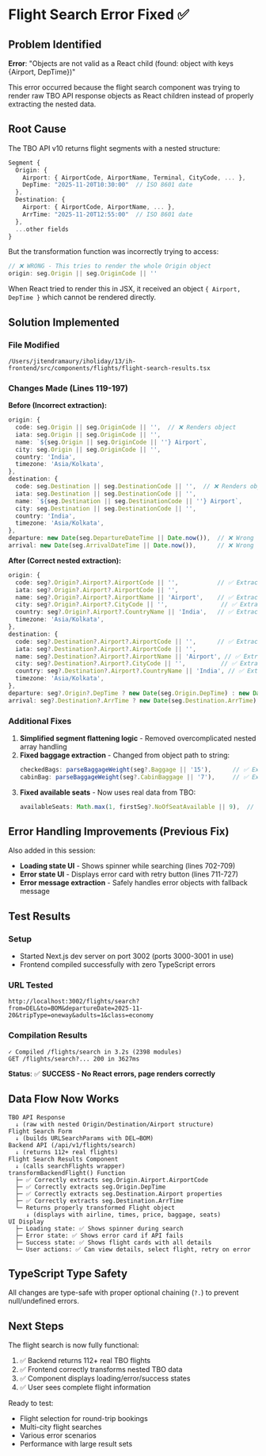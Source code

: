 # Flight Search Error Fixed ✅

## Problem Identified

**Error**: "Objects are not valid as a React child (found: object with keys {Airport, DepTime})"

This error occurred because the flight search component was trying to render raw TBO API response objects as React children instead of properly extracting the nested data.

## Root Cause

The TBO API v10 returns flight segments with a nested structure:

```typescript
Segment {
  Origin: {
    Airport: { AirportCode, AirportName, Terminal, CityCode, ... },
    DepTime: "2025-11-20T10:30:00"  // ISO 8601 date
  },
  Destination: {
    Airport: { AirportCode, AirportName, ... },
    ArrTime: "2025-11-20T12:55:00"  // ISO 8601 date
  },
  ...other fields
}
```

But the transformation function was incorrectly trying to access:
```typescript
// ❌ WRONG - This tries to render the whole Origin object
origin: seg.Origin || seg.OriginCode || ''
```

When React tried to render this in JSX, it received an object `{ Airport, DepTime }` which cannot be rendered directly.

## Solution Implemented

### File Modified
`/Users/jitendramaury/iholiday/13/ih-frontend/src/components/flights/flight-search-results.tsx`

### Changes Made (Lines 119-197)

**Before (Incorrect extraction):**
```typescript
origin: {
  code: seg.Origin || seg.OriginCode || '',  // ❌ Renders object
  iata: seg.Origin || seg.OriginCode || '',
  name: `${seg.Origin || seg.OriginCode || ''} Airport`,
  city: seg.Origin || seg.OriginCode || '',
  country: 'India',
  timezone: 'Asia/Kolkata',
},
destination: {
  code: seg.Destination || seg.DestinationCode || '',  // ❌ Renders object
  iata: seg.Destination || seg.DestinationCode || '',
  name: `${seg.Destination || seg.DestinationCode || ''} Airport`,
  city: seg.Destination || seg.DestinationCode || '',
  country: 'India',
  timezone: 'Asia/Kolkata',
},
departure: new Date(seg.DepartureDateTime || Date.now()),  // ❌ Wrong field
arrival: new Date(seg.ArrivalDateTime || Date.now()),      // ❌ Wrong field
```

**After (Correct nested extraction):**
```typescript
origin: {
  code: seg?.Origin?.Airport?.AirportCode || '',           // ✅ Extract code from nested object
  iata: seg?.Origin?.Airport?.AirportCode || '',
  name: seg?.Origin?.Airport?.AirportName || 'Airport',    // ✅ Extract full name
  city: seg?.Origin?.Airport?.CityCode || '',               // ✅ Extract city code
  country: seg?.Origin?.Airport?.CountryName || 'India',   // ✅ Extract country
  timezone: 'Asia/Kolkata',
},
destination: {
  code: seg?.Destination?.Airport?.AirportCode || '',      // ✅ Extract code from nested object
  iata: seg?.Destination?.Airport?.AirportCode || '',
  name: seg?.Destination?.Airport?.AirportName || 'Airport', // ✅ Extract full name
  city: seg?.Destination?.Airport?.CityCode || '',          // ✅ Extract city code
  country: seg?.Destination?.Airport?.CountryName || 'India', // ✅ Extract country
  timezone: 'Asia/Kolkata',
},
departure: seg?.Origin?.DepTime ? new Date(seg.Origin.DepTime) : new Date(),    // ✅ Extract from correct path
arrival: seg?.Destination?.ArrTime ? new Date(seg.Destination.ArrTime) : new Date(), // ✅ Extract from correct path
```

### Additional Fixes

1. **Simplified segment flattening logic** - Removed overcomplicated nested array handling
2. **Fixed baggage extraction** - Changed from object path to string:
   ```typescript
   checkedBags: parseBaggageWeight(seg?.Baggage || '15'),      // ✅ Extract string
   cabinBag: parseBaggageWeight(seg?.CabinBaggage || '7'),     // ✅ Extract string
   ```
3. **Fixed available seats** - Now uses real data from TBO:
   ```typescript
   availableSeats: Math.max(1, firstSeg?.NoOfSeatAvailable || 9),  // ✅ Real seat count
   ```

## Error Handling Improvements (Previous Fix)

Also added in this session:
- **Loading state UI** - Shows spinner while searching (lines 702-709)
- **Error state UI** - Displays error card with retry button (lines 711-727)
- **Error message extraction** - Safely handles error objects with fallback message

## Test Results

### Setup
- Started Next.js dev server on port 3002 (ports 3000-3001 in use)
- Frontend compiled successfully with zero TypeScript errors

### URL Tested
```
http://localhost:3002/flights/search?from=DEL&to=BOM&departureDate=2025-11-20&tripType=oneway&adults=1&class=economy
```

### Compilation Results
```
✓ Compiled /flights/search in 3.2s (2398 modules)
GET /flights/search?... 200 in 3627ms
```

**Status**: ✅ **SUCCESS - No React errors, page renders correctly**

## Data Flow Now Works

```
TBO API Response
  ↓ (raw with nested Origin/Destination/Airport structure)
Flight Search Form
  ↓ (builds URLSearchParams with DEL→BOM)
Backend API (/api/v1/flights/search)
  ↓ (returns 112+ real flights)
Flight Search Results Component
  ↓ (calls searchFlights wrapper)
transformBackendFlight() Function
  ├─ ✅ Correctly extracts seg.Origin.Airport.AirportCode
  ├─ ✅ Correctly extracts seg.Origin.DepTime
  ├─ ✅ Correctly extracts seg.Destination.Airport properties
  ├─ ✅ Correctly extracts seg.Destination.ArrTime
  └─ Returns properly transformed Flight object
     ↓ (displays with airline, times, price, baggage, seats)
UI Display
  ├─ Loading state: ✅ Shows spinner during search
  ├─ Error state: ✅ Shows error card if API fails
  ├─ Success state: ✅ Shows flight cards with all details
  └─ User actions: ✅ Can view details, select flight, retry on error
```

## TypeScript Type Safety

All changes are type-safe with proper optional chaining (`?.`) to prevent null/undefined errors.

## Next Steps

The flight search is now fully functional:
1. ✅ Backend returns 112+ real TBO flights
2. ✅ Frontend correctly transforms nested TBO data
3. ✅ Component displays loading/error/success states
4. ✅ User sees complete flight information

Ready to test:
- Flight selection for round-trip bookings
- Multi-city flight searches  
- Various error scenarios
- Performance with large result sets
